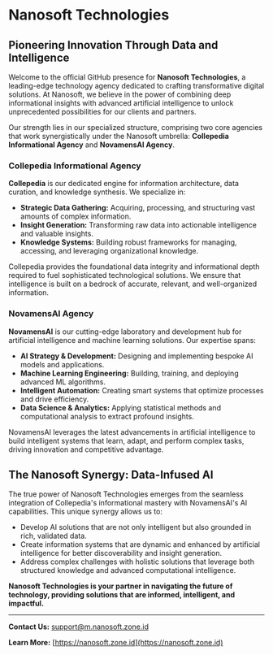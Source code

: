 # Nanosoft Technologies

## Pioneering Innovation Through Data and Intelligence

Welcome to the official GitHub presence for **Nanosoft Technologies**, a leading-edge technology agency dedicated to crafting transformative digital solutions. At Nanosoft, we believe in the power of combining deep informational insights with advanced artificial intelligence to unlock unprecedented possibilities for our clients and partners.

Our strength lies in our specialized structure, comprising two core agencies that work synergistically under the Nanosoft umbrella: **Collepedia Informational Agency** and **NovamensAI Agency**.

### Collepedia Informational Agency

**Collepedia** is our dedicated engine for information architecture, data curation, and knowledge synthesis. We specialize in:

* **Strategic Data Gathering:** Acquiring, processing, and structuring vast amounts of complex information.
* **Insight Generation:** Transforming raw data into actionable intelligence and valuable insights.
* **Knowledge Systems:** Building robust frameworks for managing, accessing, and leveraging organizational knowledge.

Collepedia provides the foundational data integrity and informational depth required to fuel sophisticated technological solutions. We ensure that intelligence is built on a bedrock of accurate, relevant, and well-organized information.

### NovamensAI Agency

**NovamensAI** is our cutting-edge laboratory and development hub for artificial intelligence and machine learning solutions. Our expertise spans:

* **AI Strategy & Development:** Designing and implementing bespoke AI models and applications.
* **Machine Learning Engineering:** Building, training, and deploying advanced ML algorithms.
* **Intelligent Automation:** Creating smart systems that optimize processes and drive efficiency.
* **Data Science & Analytics:** Applying statistical methods and computational analysis to extract profound insights.

NovamensAI leverages the latest advancements in artificial intelligence to build intelligent systems that learn, adapt, and perform complex tasks, driving innovation and competitive advantage.

## The Nanosoft Synergy: Data-Infused AI

The true power of Nanosoft Technologies emerges from the seamless integration of Collepedia's informational mastery with NovamensAI's AI capabilities. This unique synergy allows us to:

* Develop AI solutions that are not only intelligent but also grounded in rich, validated data.
* Create information systems that are dynamic and enhanced by artificial intelligence for better discoverability and insight generation.
* Address complex challenges with holistic solutions that leverage both structured knowledge and advanced computational intelligence.

**Nanosoft Technologies is your partner in navigating the future of technology, providing solutions that are informed, intelligent, and impactful.**

---

**Contact Us:** [support@m.nanosoft.zone.id](mailto:support@m.nanosoft.zone.id)

**Learn More:** [https://nanosoft.zone.id](https://nanosoft.zone.id)

